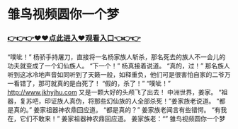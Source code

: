 # 雏鸟视频圆你一个梦

### <a href="http://www.baidu.com/link?url=ok3_Ml5QdPpOWDUDT8PseJcBKYiYUthhvs1MDf_XWaxIqoOiiz3h9rK40scs4rg4&wd">👉👉👉♥♥点此进入♥观看入口👈👉👉</a>

 “噗呲！”
    杨骄手持屠刀，直接将一名杨家族人斩杀，那名死去的族人不一会儿的功夫就变成了一个幻仙族人。
    “下一个！”
    杨真接着说道。
    “真的，过！”
    那名族人听到这冰冷地声音如同听到了天籁一般，如释重负，他们可是很害怕自家的二爷万一看错了，那可就真的是白死了！
    “假的，杀了！”
    “噗呲！”
    http://www.jkhyjhu.com
    又是一颗大好的头颅飞了出去！
    中洲世界，姜家。
    “祖器，复苏吧，印证族人真伪，将那些幻仙族的人全部杀死！”姜家族老说道。
    “都是真的。”
    姜家祖器神农鼎回应道。
    “都是真的？”
    姜家族老闻言有些错愕。
    “有我在，它们不敢来！”
    姜家祖器神农鼎回应道。
    姜家族老：“”
雏鸟视频圆你一个梦
